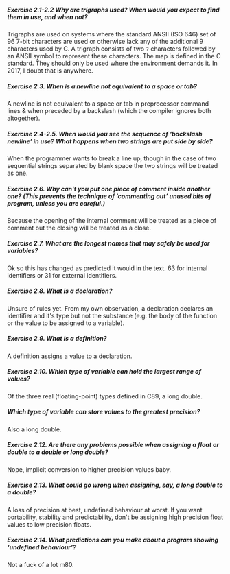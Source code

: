 ##### Exercise 2.1-2.2 Why are trigraphs used? When would you expect to find them in use, and when not?
Trigraphs are used on systems where the standard ANSII (ISO 646) set of 96 7-bit characters are used or otherwise lack any of the additional 9 characters used by C. A trigraph consists of two `?` characters followed by an ANSII symbol to represent these characters. The map is defined in the C standard. They should only be used where the environment demands it. In 2017, I doubt that is anywhere.

##### Exercise 2.3. When is a newline not equivalent to a space or tab?

A newline is not equivalent to a space or tab in preprocessor command lines & when preceded by a backslash (which the compiler ignores both altogether).

##### Exercise 2.4-2.5. When would you see the sequence of ‘backslash newline’ in use? What happens when two strings are put side by side?

When the programmer wants to break a line up, though in the case of two sequential strings separated by blank space the two strings will be treated as one.

##### Exercise 2.6. Why can't you put one piece of comment inside another one? (This prevents the technique of ‘commenting out’ unused bits of program, unless you are careful.)

Because the opening of the internal comment will be treated as a piece of comment but the closing will be treated as a close.

##### Exercise 2.7. What are the longest names that may safely be used for variables?

Ok so this has changed as predicted it would in the text. 63 for internal identifiers or 31 for external identifiers.

##### Exercise 2.8. What is a declaration?

Unsure of rules yet. From my own observation, a declaration declares an identifier and it's type but not the substance (e.g. the body of the function or the value to be assigned to a variable).

##### Exercise 2.9. What is a definition?

A definition assigns a value to a declaration.

##### Exercise 2.10. Which type of variable can hold the largest range of values?

Of the three real (floating-point) types defined in C89, a long double.

##### Which type of variable can store values to the greatest precision?

Also a long double.

##### Exercise 2.12. Are there any problems possible when assigning a float or double to a double or long double?

Nope, implicit conversion to higher precision values baby.

##### Exercise 2.13. What could go wrong when assigning, say, a long double to a double?

A loss of precision at best, undefined behaviour at worst. If you want portability, stability and predictability, don't be assigning high precision float values to low precision floats.

##### Exercise 2.14. What predictions can you make about a program showing ‘undefined behaviour’?

Not a fuck of a lot m80.